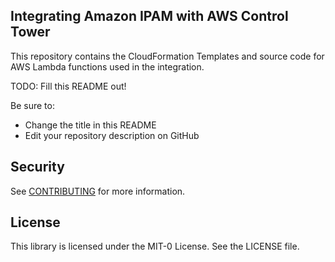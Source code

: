 ## Integrating Amazon IPAM with AWS Control Tower

This repository contains the CloudFormation Templates and source code for AWS Lambda functions used in the integration. 

TODO: Fill this README out!

Be sure to:

* Change the title in this README
* Edit your repository description on GitHub

## Security

See [CONTRIBUTING](CONTRIBUTING.md#security-issue-notifications) for more information.

## License

This library is licensed under the MIT-0 License. See the LICENSE file.

